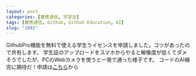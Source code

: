 ```yaml
---
layout: post
categories: [慶應通信, 学習法]
tags: [慶應通信, Github, Github Education, AI]
slug: "1082"
---
```

GithubPro機能を無料で使える学生ライセンスを申請しました。コツがあったので共有します。
学生証のアップロードをスマホからやると解像度が低くてダメそうでしたが、PCのWebカメラを使うと一発で通った様子です。
コードのAI補完に期待だ！申請は[こちら](https://github.com/education)から